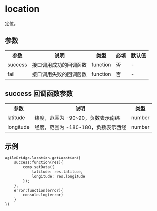 # location
定位。
<h2 id="cid_2">参数</h2>
<table>
    <tr>
        <th>参数</th>
        <th>说明</th>
        <th>类型</th>
        <th>必填</th>
        <th>默认值</th>
    </tr>
    <tr>
        <td>success</td>
        <td>接口调用成功的回调函数</td>
        <td>function</td>
        <td>否</td>
        <td>-</td>
    </tr>
    <tr>
        <td>fail</td>
        <td>接口调用失败的回调函数</td>
        <td>function</td>
        <td>否</td>
        <td>-</td>
    </tr>
</table>
<h2 id="cid_2">success 回调函数参数</h2>
<table>
    <tr>
        <th>参数</th>
        <th>说明</th>
        <th>类型</th>
    </tr>
    <tr>
        <td>latitude</td>
        <td>纬度，范围为 -90~90，负数表示南纬</td>
        <td>number</td>
    </tr>
    <tr>
        <td>longitude</td>
        <td>经度，范围为 -180~180，负数表示西经</td>
        <td>number</td>
    </tr>
</table>
<h2 id="cid_2">示例</h2>

```html
agileBridge.location.getLocation({
    success:function(res){
        comp.setData({
            latitude: res.latitude,
            longitude: res.longitude
        });
    },
    error:function(error){
        console.log(error)
    }
})
```
